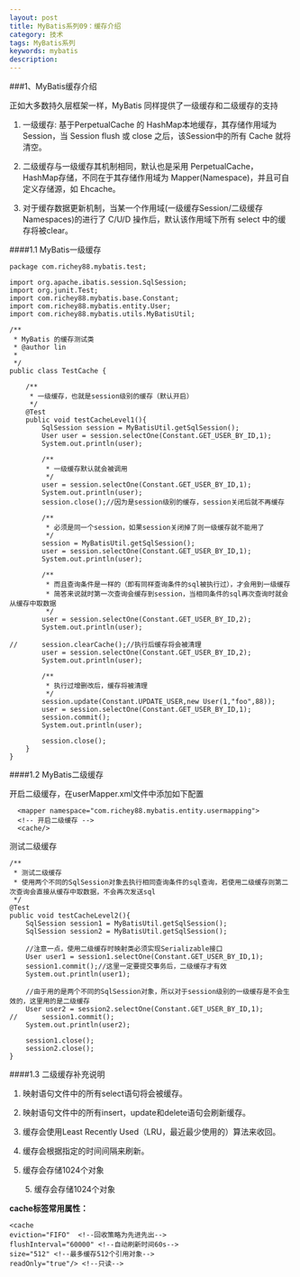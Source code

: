 ```yaml
---
layout: post
title: MyBatis系列09：缓存介绍
category: 技术
tags: MyBatis系列
keywords: mybatis
description: 
---
```


###1、MyBatis缓存介绍

正如大多数持久层框架一样，MyBatis 同样提供了一级缓存和二级缓存的支持

1. 一级缓存: 基于PerpetualCache 的 HashMap本地缓存，其存储作用域为 Session，当 Session flush 或 close 之后，该Session中的所有 Cache 就将清空。

2. 二级缓存与一级缓存其机制相同，默认也是采用 PerpetualCache，HashMap存储，不同在于其存储作用域为 Mapper(Namespace)，并且可自定义存储源，如 Ehcache。

3. 对于缓存数据更新机制，当某一个作用域(一级缓存Session/二级缓存Namespaces)的进行了 C/U/D 操作后，默认该作用域下所有 select 中的缓存将被clear。

####1.1 MyBatis一级缓存

	package com.richey88.mybatis.test;
	
	import org.apache.ibatis.session.SqlSession;
	import org.junit.Test;
	import com.richey88.mybatis.base.Constant;
	import com.richey88.mybatis.entity.User;
	import com.richey88.mybatis.utils.MyBatisUtil;
	
	/**
	 * MyBatis 的缓存测试类
	 * @author lin
	 *
	 */
	public class TestCache {
	
		/**
		 * 一级缓存，也就是session级别的缓存（默认开启）
		 */
		@Test
		public void testCacheLevel1(){
			SqlSession session = MyBatisUtil.getSqlSession();
			User user = session.selectOne(Constant.GET_USER_BY_ID,1);
			System.out.println(user);
			
			/**
			 * 一级缓存默认就会被调用
			 */
			user = session.selectOne(Constant.GET_USER_BY_ID,1);
			System.out.println(user);
			session.close();//因为是session级别的缓存，session关闭后就不再缓存
			
			/**
			 * 必须是同一个session，如果session关闭掉了则一级缓存就不能用了
			 */
			session = MyBatisUtil.getSqlSession();
			user = session.selectOne(Constant.GET_USER_BY_ID,1);
			System.out.println(user);
			
			/**
			 * 而且查询条件是一样的（即有同样查询条件的sql被执行过），才会用到一级缓存
			 * 简答来说就时第一次查询会缓存到session，当相同条件的sql再次查询时就会从缓存中取数据
			 */
			user = session.selectOne(Constant.GET_USER_BY_ID,2);
			System.out.println(user);
			
	//		session.clearCache();//执行后缓存将会被清理
			user = session.selectOne(Constant.GET_USER_BY_ID,2);
			System.out.println(user);
			
			/**
			 * 执行过增删改后，缓存将被清理
			 */
			session.update(Constant.UPDATE_USER,new User(1,"foo",88));
			user = session.selectOne(Constant.GET_USER_BY_ID,1);
			session.commit();
			System.out.println(user);
			
			session.close();
		}
	}

####1.2 MyBatis二级缓存

开启二级缓存，在userMapper.xml文件中添加如下配置

	  <mapper namespace="com.richey88.mybatis.entity.usermapping">
	  <!-- 开启二级缓存 -->
	  <cache/>
测试二级缓存

	/**
	 * 测试二级缓存
	 * 使用两个不同的SqlSession对象去执行相同查询条件的sql查询，若使用二级缓存则第二次查询会直接从缓存中取数据，不会再次发送sql
	 */
	@Test
	public void testCacheLevel2(){
		SqlSession session1 = MyBatisUtil.getSqlSession();
		SqlSession session2 = MyBatisUtil.getSqlSession();
		
		//注意一点，使用二级缓存时映射类必须实现Serializable接口
		User user1 = session1.selectOne(Constant.GET_USER_BY_ID,1);
		session1.commit();//这里一定要提交事务后，二级缓存才有效
		System.out.println(user1);
		
		//由于用的是两个不同的SqlSession对象，所以对于session级别的一级缓存是不会生效的，这里用的是二级缓存
		User user2 = session2.selectOne(Constant.GET_USER_BY_ID,1);
	//		session1.commit();
		System.out.println(user2);
		
		session1.close();
		session2.close();
	}

####1.3 二级缓存补充说明

1. 映射语句文件中的所有select语句将会被缓存。

2. 映射语句文件中的所有insert，update和delete语句会刷新缓存。

3. 缓存会使用Least Recently Used（LRU，最近最少使用的）算法来收回。

4. 缓存会根据指定的时间间隔来刷新。

5. 缓存会存储1024个对象

　　5. 缓存会存储1024个对象

**cache标签常用属性：**

	<cache 
	eviction="FIFO"  <!--回收策略为先进先出-->
	flushInterval="60000" <!--自动刷新时间60s-->
	size="512" <!--最多缓存512个引用对象-->
	readOnly="true"/> <!--只读-->
